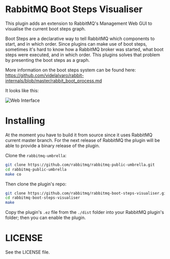 # RabbitMQ Boot Steps Visualiser #

This plugin adds an extension to RabbitMQ's Management Web GUI to
visualise the current boot steps graph.

Boot Steps are a declarative way to tell RabbitMQ which components to
start, and in which order. Since plugins can make use of boot steps,
sometimes it's hard to know how a RabbitMQ broker was started, what
boot steps were executed, and in which order. This plugins solves that
problem by presenting the boot steps as a graph.

More information on the boot steps system can be found here:
https://github.com/videlalvaro/rabbit-internals/blob/master/rabbit_boot_process.md

It looks like this:

![Web Interface](https://raw.githubusercontent.com/rabbitmq/rabbitmq-boot-steps-visualiser/master/docs/visualiser_screenshot.png)


# Installing #

At the moment you have to build it from source since it uses RabbitMQ
current master branch. For the next release of RabbitMQ the plugin
will be able to provide a binary release of the plugin.

Clone the `rabbitmq-umbrella`:

```bash
git clone https://github.com/rabbitmq/rabbitmq-public-umbrella.git
cd rabbitmq-public-umbrella
make co
```

Then clone the plugin's repo:

```bash
git clone https://github.com/rabbitmq/rabbitmq-boot-steps-visualiser.git
cd rabbitmq-boot-steps-visualiser
make
```

Copy the plugin's `.ez` file from the `./dist` folder into your
RabbitMQ plugin's folder; then you can enable the plugin.

# LICENSE #

See the LICENSE file.
